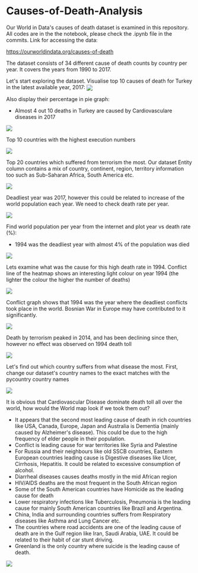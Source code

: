 # Causes-of-Death-Analysis
Our World in Data's causes of death dataset is examined in this repository. All codes are in the the notebook, please check the .ipynb file in the commits. Link for accessing the data:

https://ourworldindata.org/causes-of-death

The dataset consists of 34 different cause of death counts by country per year. It covers the years from 1990 to 2017. 

Let's start exploring the dataset. Visualise top 10 causes of death for Turkey in the latest available year, 2017:
<img align="center" src="https://github.com/omerfarukeker/Causes-of-Death-Analysis/blob/master/Causes%20of%20Death%20Graphs/1.png">

Also display their percentage in pie graph:
* Almost 4 out 10 deaths in Turkey are caused by Cardiovasculare diseases in 2017

![](https://github.com/omerfarukeker/Causes-of-Death-Analysis/blob/master/Causes%20of%20Death%20Graphs/2.png)

Top 10 countries with the highest execution numbers

![](https://github.com/omerfarukeker/Causes-of-Death-Analysis/blob/master/Causes%20of%20Death%20Graphs/3.png)

Top 20 countries which suffered from terrorism the most. Our dataset Entity column contains a mix of country, continent, region, territory information too such as Sub-Saharan Africa, South America etc.

![](https://github.com/omerfarukeker/Causes-of-Death-Analysis/blob/master/Causes%20of%20Death%20Graphs/4.png)

Deadliest year was 2017, however this could be related to increase of the world population each year. We need to check death rate per year.

![](https://github.com/omerfarukeker/Causes-of-Death-Analysis/blob/master/Causes%20of%20Death%20Graphs/5.png)

Find world population per year from the internet and plot year vs death rate (%):
* 1994 was the deadliest year with almost 4% of the population was died

![](https://github.com/omerfarukeker/Causes-of-Death-Analysis/blob/master/Causes%20of%20Death%20Graphs/6.png)

Lets examine what was the cause for this high death rate in 1994. Conflict line of the heatmap shows an interesting light colour on year 1994 (the lighter the colour the higher the number of deaths)

![](https://github.com/omerfarukeker/Causes-of-Death-Analysis/blob/master/Causes%20of%20Death%20Graphs/7.png)

Conflict graph shows that 1994 was the year where the deadliest conflicts took place in the world. Bosnian War in Europe may have contributed to it significantly.

![](https://github.com/omerfarukeker/Causes-of-Death-Analysis/blob/master/Causes%20of%20Death%20Graphs/8.png)

Death by terrorism peaked in 2014, and has been declining since then, however no effect was observed on 1994 death toll

![](https://github.com/omerfarukeker/Causes-of-Death-Analysis/blob/master/Causes%20of%20Death%20Graphs/9.png)

Let's find out which country suffers from what disease the most. First, change our dataset's country names to the exact matches with the pycountry country names

![](https://github.com/omerfarukeker/Causes-of-Death-Analysis/blob/master/Causes%20of%20Death%20Graphs/10.PNG)

It is obvious that Cardiovascular Disease dominate death toll all over the world, how would the World map look if we took them out?

* It appears that the second most leading cause of death in rich countries like USA, Canada, Europe, Japan and Australia is Dementia (mainly caused by Alzheimer's disease). This could be due to the high frequency of elder people in their population.
* Conflict is leading cause for war territories like Syria and Palestine
* For Russia and their neighbours like old SSCB countries, Eastern European countries leading cause is Digestive diseases like Ulcer, Cirrhosis, Hepatitis. It could be related to excessive consumption of alcohol.
* Diarrheal diseases causes deaths mostly in the mid African region
* HIV/AIDS deaths are the most frequent in the South African region
* Some of the South American countries have Homicide as the leading cause for death
* Lower respiratory infections like Tuberculosis, Pneumonia is the leading cause for mainly South American countries like Brazil and Argentina.
* China, India and surrounding countries suffers from Respiratory diseases like Asthma and Lung Cancer etc.
* The countries where road accidents are one of the leading cause of death are in the Gulf region like Iran, Saudi Arabia, UAE. It could be related to their habit of car stunt driving.
* Greenland is the only country where suicide is the leading cause of death.

![](https://github.com/omerfarukeker/Causes-of-Death-Analysis/blob/master/Causes%20of%20Death%20Graphs/11.PNG)

